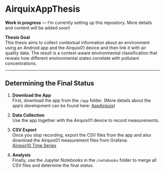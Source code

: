 # AirquixAppThesis

**Work in progress** — I’m currently setting up this repository. More details and content will be added soon!

**Thesis Goal**  
This thesis aims to collect contextual information about an environment using an Android app and the Airquix01 device and then link it with air quality data. The result is a context-aware environmental classification that reveals how different environmental states correlate with pollutant concentrations.

---

## Determining the Final Status

1. **Download the App**  
   First, download the app from the `/app` folder. (More details about the app’s development can be found here: [AppAirquix](https://github.com/LouAirquix/AppAirquix))

2. **Data Collection**  
   Use the app together with the Airquix01 device to record measurements.

3. **CSV Export**  
   Once you stop recording, export the CSV files from the app and also download the Airquix01 measurement files from Grafana:  
   [Airquix10 Time Series](https://airq.meteo.physik.uni-muenchen.de/d/e823731f-c343-425f-a855-dbe519132997/airquix10-time-series?orgId=1&from=now-12h&to=now&timezone=browser)

4. **Analysis**  
   Finally, use the Jupyter Notebooks in the `/notebooks` folder to merge all CSV files and determine the final status.
